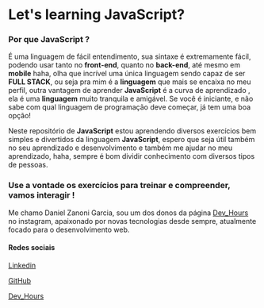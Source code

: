 # Let's learning JavaScript?

### Por que __JavaScript__ ?

É uma linguagem de fácil entendimento, sua sintaxe é extremamente fácil, podendo usar tanto no **front-end**, quanto no **back-end**, até mesmo em **mobile** haha, olha que incrível uma única linguagem sendo capaz de ser __FULL STACK__, ou seja pra mim é a **linguagem** que mais se encaixa no meu perfil, outra vantagem de aprender **JavaScript** é a curva de aprendizado , ela é uma **linguagem** muito tranquila e amigável. 
Se você é iniciante, e não sabe com qual linguagem de programação deve começar, já tem uma boa opção! 

Neste repositório de **JavaScript** estou aprendendo diversos exercícios bem simples e divertidos da linguagem **JavaScript**, espero que seja útil também no seu aprendizado e desenvolvimento e também me ajudar no meu aprendizado, haha, sempre é bom dividir conhecimento com diversos tipos de pessoas.

### Use a vontade os exercícios para treinar e compreender, vamos interagir !

Me chamo Daniel Zanoni Garcia, sou um dos donos da página [Dev_Hours](https://www.instagram.com/dev_hours) no instagram, apaixonado por novas tecnologias desde sempre, atualmente focado para o desenvolvimento web.

#### Redes sociais

[Linkedin](https://www.linkedin.com/in/daniel-zanoni-garcia)

[GitHub](https://github.com/DanielZG20)

[Dev_Hours](https://www.instagram.com/dev_hours)
